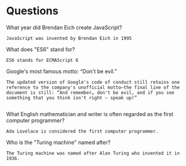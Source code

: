 # Questions

What year did Brendan Eich create JavaScript?

```
JavaScript was invented by Brendan Eich in 1995

```

What does "ES6" stand for?

```
ES6 stands for ECMAScript 6

```

Google's most famous motto: “Don't be evil.”

```
The updated version of Google's code of conduct still retains one reference to the company's unofficial motto—the final line of the document is still: “And remember… don't be evil, and if you see something that you think isn't right – speak up!”


```

What English mathematician and writer is often regarded as the first computer programmer?

```
Ada Lovelace is considered the first computer programmer.

```

Who is the "Turing machine" named after?

```
The Turing machine was named after Alan Turing who invented it in 1936. 

```
